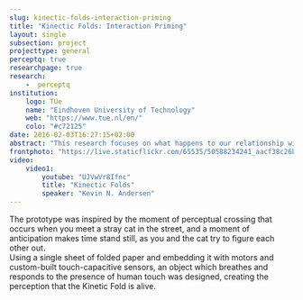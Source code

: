 ```yaml
---
slug: kinectic-folds-interaction-priming
title: "Kinectic Folds: Interaction Priming"
layout: single
subsection: project
projecttype: general
perceptq: true
researchpage: true
research: 
    -  perceptq
institution:
    logo: TUe
    name: "Eindhoven University of Technology"
    web: "https://www.tue.nl/en/"
    colo: "#c72125"
date: 2016-02-03T16:27:15+02:00
abstract: "This research focuses on what happens to our relationship with objects when they come alive and engage in reciprocal communication with us.<br/>An (es)sense research project by Kevin N. Andersen"
frontphoto: "https://live.staticflickr.com/65535/50588234241_aacf38c26b.jpg"
video:
    video1:
        youtube: "UJVwVr8Ifnc"
        title: "Kinectic Folds"
        speaker: "Kevin N. Andersen"
---
```


The prototype was inspired by the moment of perceptual crossing that occurs when you meet a stray cat in the street, and a moment of anticipation makes time stand still, as you and the cat try to figure each other out.<br/>Using a single sheet of folded paper and embedding it with motors and custom-built touch-capacitive sensors, an object which breathes and responds to the presence of human touch was designed, creating the perception that the Kinetic Fold is alive.